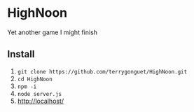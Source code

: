 # HighNoon
Yet another game I might finish

## Install

1. `git clone https://github.com/terrygonguet/HighNoon.git`
2. `cd HighNoon`
3. `npm -i`
4. `node server.js`
5. <http://localhost/>

